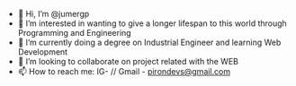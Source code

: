 - 👋 Hi, I’m @jumergp
- 👀 I’m interested in wanting to give a longer lifespan to this world through Programming and Engineering 
- 🌱 I’m currently doing a degree on Industrial Engineer and learning Web Development 
- 💞️ I’m looking to collaborate on project related with the WEB 
- 📫 How to reach me: IG-  // Gmail - pirondevs@gmail.com

<!---
jumergp/jumergp is a ✨ special ✨ repository because its `README.md` (this file) appears on your GitHub profile.
You can click the Preview link to take a look at your changes.
--->
